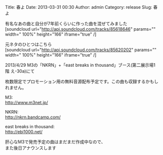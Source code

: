 Title: 春よ
Date: 2013-03-31 00:30
Author: admin
Category: release
Slug: 春よ

有名なあの曲と自分が7年前くらいに作った曲を混ぜてみました  
[soundcloud url="http://api.soundcloud.com/tracks/85618646" params=""
width=" 100%" height="166" iframe="true" /]

元ネタのひとつはこちら  
[soundcloud url="http://api.soundcloud.com/tracks/85620202" params=""
width=" 100%" height="166" iframe="true" /]

2013/4/29 M3の「NKRN」+「east breaks in thousand」ブース(第二展示場1階
え-30a)にて  

枚数限定でプロモーション用の無料音源配布予定です。この曲も収録するかもしれません。

M3:  
<http://www.m3net.jp/>

NKRN:  
<http://nkrn.bandcamp.com/>

east breaks in thousand:  
http://ebi1000.net/

肝心なM3で発売予定の曲はまだまだ作成中なので、  
また後日アナウンスします
